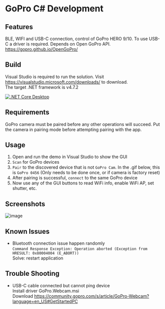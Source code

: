 
GoPro C# Development
====================


Features
--------

BLE, WIFI and USB-C connection, control of GoPro HERO 9/10. To use USB-C a driver is required.
Depends on Open GoPro API. https://gopro.github.io/OpenGoPro/


Build
-----

Visual Studio is required to run the solution. Visit https://visualstudio.microsoft.com/downloads/ to download.  
The target .NET framework is v4.7.2  

[![.NET Core Desktop](https://github.com/lhypds/gopro-csharp-dev/actions/workflows/dotnet-desktop.yml/badge.svg)](https://github.com/lhypds/gopro-csharp-dev/actions/workflows/dotnet-desktop.yml)


Requirements
------------

GoPro camera must be paired before any other operations will succeed. Put the camera in pairing mode before attempting pairing with the app.  


Usage
-----

1. Open and run the demo in Visual Studio to show the GUI  
2. `Scan` for GoPro devices  
3. `Pair` to the discovered device that is not `GoPro Cam`. In the .gif below, this is `GoPro 0456` (Only needs to be done once, or if camera is factory reset)  
4. After pairing is successful, `connect` to the same GoPro device  
5. Now use any of the GUI buttons to read WiFi info, enable WiFi AP, set shutter, etc.  


Screenshots
-----------

![image](https://user-images.githubusercontent.com/4526937/137266901-1b87bd81-33c2-4e43-a081-a44acbb1d355.png)  


Known Issues
------------

* Bluetooth connection issue happen randomly  
`Command Response Exception: Operation aborted (Exception from HRESULT: 0x80004004 (E_ABORT))`  
Solve: restart application  


Trouble Shooting
----------------

* USB-C cable connected but cannot ping device  
Install driver GoPro.Webcam.msi  
Download https://community.gopro.com/s/article/GoPro-Webcam?language=en_US#GetStartedPC

